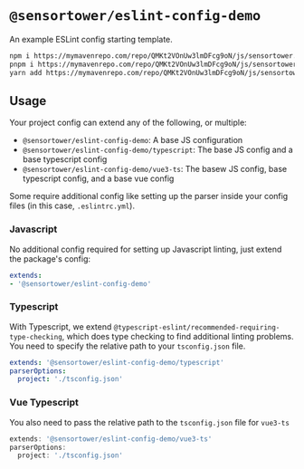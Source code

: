 # `@sensortower/eslint-config-demo`

An example ESLint config starting template.

```bash
npm i https://mymavenrepo.com/repo/QMKt2VOnUw3lmDFcg9oN/js/sensortower.eslint-config-demo/1.0.0-alpha2/sensortower.eslint-config-demo-1.0.0-alpha2.tgz
pnpm i https://mymavenrepo.com/repo/QMKt2VOnUw3lmDFcg9oN/js/sensortower.eslint-config-demo/1.0.0-alpha2/sensortower.eslint-config-demo-1.0.0-alpha2.tgz
yarn add https://mymavenrepo.com/repo/QMKt2VOnUw3lmDFcg9oN/js/sensortower.eslint-config-demo/1.0.0-alpha2/sensortower.eslint-config-demo-1.0.0-alpha2.tgz
```

## Usage

Your project config can extend any of the following, or multiple:

- `@sensortower/eslint-config-demo`: A base JS configuration
- `@sensortower/eslint-config-demo/typescript`: The base JS config and a base typescript config
- `@sensortower/eslint-config-demo/vue3-ts`: The basew JS config, base typescript config, and a base vue config

Some require additional config like setting up the parser inside your config files (in this case, `.eslintrc.yml`).

### Javascript

No additional config required for setting up Javascript linting, just extend the package's config:

```yaml
extends:
- '@sensortower/eslint-config-demo'
```

### Typescript

With Typescript, we extend `@typescript-eslint/recommended-requiring-type-checking`, which does type checking to find additional linting problems. You need to specify the relative path to your `tsconfig.json` file.

```yaml
extends: '@sensortower/eslint-config-demo/typescript'
parserOptions:
  project: './tsconfig.json'
```

### Vue Typescript

You also need to pass the relative path to the `tsconfig.json` file for `vue3-ts`

```ts
extends: '@sensortower/eslint-config-demo/vue3-ts'
parserOptions:
  project: './tsconfig.json'
```
